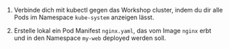 1. Verbinde dich mit kubectl gegen das Workshop cluster, indem du
dir alle Pods im Namespace `kube-system` anzeigen lässt.

1. Erstelle lokal ein Pod Manifest `nginx.yaml`, das vom Image `nginx` erbt
und in den Namespace `my-web` deployed werden soll.

